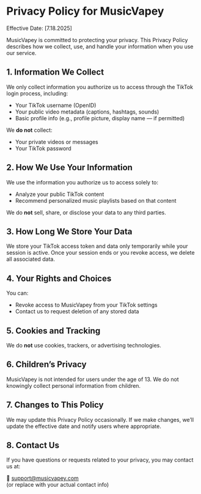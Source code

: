 # Privacy Policy for MusicVapey

Effective Date: [7.18.2025]

MusicVapey is committed to protecting your privacy. This Privacy Policy describes how we collect, use, and handle your information when you use our service.

## 1. Information We Collect

We only collect information you authorize us to access through the TikTok login process, including:

- Your TikTok username (OpenID)
- Your public video metadata (captions, hashtags, sounds)
- Basic profile info (e.g., profile picture, display name — if permitted)

We **do not** collect:
- Your private videos or messages
- Your TikTok password

## 2. How We Use Your Information

We use the information you authorize us to access solely to:

- Analyze your public TikTok content
- Recommend personalized music playlists based on that content

We do **not** sell, share, or disclose your data to any third parties.

## 3. How Long We Store Your Data

We store your TikTok access token and data only temporarily while your session is active. Once your session ends or you revoke access, we delete all associated data.

## 4. Your Rights and Choices

You can:
- Revoke access to MusicVapey from your TikTok settings
- Contact us to request deletion of any stored data

## 5. Cookies and Tracking

We do **not** use cookies, trackers, or advertising technologies.

## 6. Children’s Privacy

MusicVapey is not intended for users under the age of 13. We do not knowingly collect personal information from children.

## 7. Changes to This Policy

We may update this Privacy Policy occasionally. If we make changes, we’ll update the effective date and notify users where appropriate.

## 8. Contact Us

If you have questions or requests related to your privacy, you may contact us at:

📧 support@musicvapey.com  
(or replace with your actual contact info)

